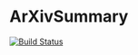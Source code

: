 # ArXivSummary

[![Build Status](https://github.com/ryubee1980/ArXivSummary.jl/actions/workflows/CI.yml/badge.svg?branch=main)](https://github.com/ryubee1980/ArXivSummary.jl/actions/workflows/CI.yml?query=branch%3Amain)
